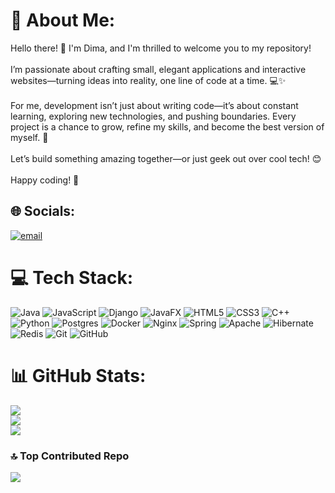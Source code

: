 # 💫 About Me:
Hello there! 👋 I'm Dima, and I'm thrilled to welcome you to my repository!<br><br>I’m passionate about crafting small, elegant applications and interactive websites—turning ideas into reality, one line of code at a time. 💻✨<br><br>For me, development isn’t just about writing code—it’s about constant learning, exploring new technologies, and pushing boundaries. Every project is a chance to grow, refine my skills, and become the best version of myself. 🚀<br><br>Let’s build something amazing together—or just geek out over cool tech! 😊<br><br>Happy coding! 🎉<br>


## 🌐 Socials:
[![email](https://img.shields.io/badge/Email-D14836?logo=gmail&logoColor=white)](mailto:platovdima6@gmail.com) 

# 💻 Tech Stack:
![Java](https://img.shields.io/badge/java-%23ED8B00.svg?style=for-the-badge&logo=openjdk&logoColor=white) ![JavaScript](https://img.shields.io/badge/javascript-%23323330.svg?style=for-the-badge&logo=javascript&logoColor=%23F7DF1E) ![Django](https://img.shields.io/badge/django-%23092E20.svg?style=for-the-badge&logo=django&logoColor=white) ![JavaFX](https://img.shields.io/badge/javafx-%23FF0000.svg?style=for-the-badge&logo=javafx&logoColor=white) ![HTML5](https://img.shields.io/badge/html5-%23E34F26.svg?style=for-the-badge&logo=html5&logoColor=white) ![CSS3](https://img.shields.io/badge/css3-%231572B6.svg?style=for-the-badge&logo=css3&logoColor=white) ![C++](https://img.shields.io/badge/c++-%2300599C.svg?style=for-the-badge&logo=c%2B%2B&logoColor=white) ![Python](https://img.shields.io/badge/python-3670A0?style=for-the-badge&logo=python&logoColor=ffdd54) ![Postgres](https://img.shields.io/badge/postgres-%23316192.svg?style=for-the-badge&logo=postgresql&logoColor=white) ![Docker](https://img.shields.io/badge/docker-%230db7ed.svg?style=for-the-badge&logo=docker&logoColor=white) ![Nginx](https://img.shields.io/badge/nginx-%23009639.svg?style=for-the-badge&logo=nginx&logoColor=white) ![Spring](https://img.shields.io/badge/spring-%236DB33F.svg?style=for-the-badge&logo=spring&logoColor=white) ![Apache](https://img.shields.io/badge/apache-%23D42029.svg?style=for-the-badge&logo=apache&logoColor=white) ![Hibernate](https://img.shields.io/badge/Hibernate-59666C?style=for-the-badge&logo=Hibernate&logoColor=white) ![Redis](https://img.shields.io/badge/redis-%23DD0031.svg?style=for-the-badge&logo=redis&logoColor=white) ![Git](https://img.shields.io/badge/git-%23F05033.svg?style=for-the-badge&logo=git&logoColor=white) ![GitHub](https://img.shields.io/badge/github-%23121011.svg?style=for-the-badge&logo=github&logoColor=white)
# 📊 GitHub Stats:
![](https://github-readme-stats.vercel.app/api?username=platovd&theme=dracula&hide_border=false&include_all_commits=false&count_private=false)<br/>
![](https://nirzak-streak-stats.vercel.app/?user=platovd&theme=dracula&hide_border=false)<br/>
![](https://github-readme-stats.vercel.app/api/top-langs/?username=platovd&theme=dracula&hide_border=false&include_all_commits=false&count_private=false&layout=compact)

### 🔝 Top Contributed Repo
![](https://github-contributor-stats.vercel.app/api?username=platovd&limit=5&theme=dark&combine_all_yearly_contributions=true)

<!-- Proudly created with GPRM ( https://gprm.itsvg.in ) -->

